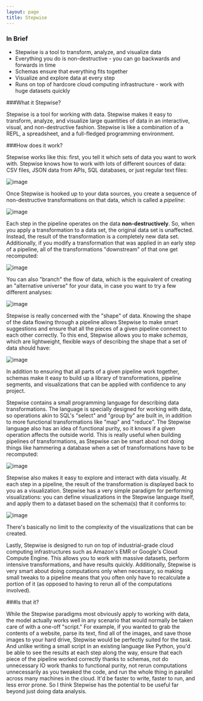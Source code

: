 ```yaml
---
layout: page
title: Stepwise
---
```


### In Brief

- Stepwise is a tool to transform, analyze, and visualize data
- Everything you do is non-destructive - you can go backwards and forwards in time
- Schemas ensure that everything fits together
- Visualize and explore data at every step
- Runs on top of hardcore cloud computing infrastructure - work with huge datasets quickly


###What it Stepwise?

Stepwise is a tool for working with data. Stepwise makes it easy to transform, analyze, and visualize large quantities of data in an interactive, visual, and non-destructive fashion. Stepwise is like a combination of a REPL, a spreadsheet, and a full-fledged programming environment.

###How does it work?

Stepwise works like this: first, you tell it which sets of data you want to work with. Stepwise knows how to work with lots of different sources of data: CSV files, JSON data from APIs, SQL databases, or just regular text files:

![image](info_flow-01.png)

Once Stepwise is hooked up to your data sources, you create a sequence of non-destructive transformations on that data, which is called a *pipeline*:

![image](transform-01.png)

Each step in the pipeline operates on the data **non-destructively**. So, when you apply a transformation to a data set, the original data set is unaffected. Instead, the result of the transformation is a completely new data set. Additionally, if you modify a transformation that was applied in an early step of a pipeline, all of the transformations "downstream" of that one get recomputed:

![image](past-01.png)


You can also "branch" the flow of data, which is the equivalent of creating an "alternative universe" for your data, in case you want to try a few different analyses:

![image](branch-01.png)

Stepwise is really concerned with the "shape" of data. Knowing the shape of the data flowing through a pipeline allows Stepwise to make smart suggestions and ensure that all the pieces of a given pipeline connect to each other correctly. To this end, Stepwise allows you to make *schemas*, which are lightweight, flexible ways of describing the shape that a set of data should have:

![image](schema-01.png)

In addition to ensuring that all parts of a given pipeline work together, schemas make it easy to build up a library of transformations, pipeline segments, and visualizations that can be applied with confidence to any project.

Stepwise contains a small programming language for describing data transformations. The language is specially designed for working with data, so operations akin to SQL's "select" and "group by" are built in, in addition to more functional transformations like "map" and "reduce". The Stepwise language also has an idea of functional purity, so it knows if a given operation affects the outside world. This is really useful when building pipelines of transformations, as Stepwise can be smart about not doing things like hammering a database when a set of transformations have to be recomputed:

![image](io-01.png)

Stepwise also makes it easy to explore and interact with data visually. At each step in a pipeline, the result of the transformation is displayed back to you as a visualization. Stepwise has a very simple paradigm for performing visualizations: you can define visualizations in the Stepwise language itself, and apply them to a dataset based on the schema(s) that it conforms to:

![image](visualizations-01.png)

There's basically no limit to the complexity of the visualizations that can be created.

Lastly, Stepwise is designed to run on top of industrial-grade cloud computing infrastructures such as Amazon's EMR or Google's Cloud Compute Engine. This allows you to work with massive datasets, perform intensive transformations, and have results quickly. Additionally, Stepwise is very smart about doing computations only when necessary, so making small tweaks to a pipeline means that you often only have to recalculate a portion of it (as opposed to having to rerun all of the computations involved).

###Is that it?

While the Stepwise paradigms most obviously apply to working with data, the model actually works well in any scenario that would normally be taken care of with a one-off "script." For example, if you wanted to grab the contents of a website, parse its text, find all of the images, and save those images to your hard drive, Stepwise would be perfectly suited for the task. And unlike writing a small script in an existing language like Python, you'd be able to see the results at each step along the way, ensure that each piece of the pipeline worked correctly thanks to schemas, not do unnecessary IO work thanks to functional purity, not rerun computations unnecessarily as you tweaked the code, and run the whole thing in parallel across many machines in the cloud. It'd be faster to write, faster to run, and less error prone. So I think Stepwise has the potential to be useful far beyond just doing data analysis.